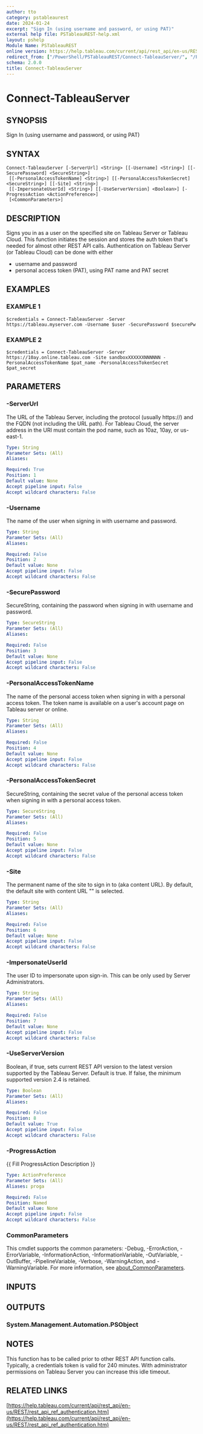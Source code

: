 ```yaml
---
author: tto
category: pstableaurest
date: 2024-01-24
excerpt: "Sign In (using username and password, or using PAT)"
external help file: PSTableauREST-help.xml
layout: pshelp
Module Name: PSTableauREST
online version: https://help.tableau.com/current/api/rest_api/en-us/REST/rest_api_ref_authentication.htm
redirect_from: ["/PowerShell/PSTableauREST/Connect-TableauServer/", "/PowerShell/PSTableauREST/connect-tableauserver/", "/PowerShell/connect-tableauserver/"]
schema: 2.0.0
title: Connect-TableauServer
---
```


# Connect-TableauServer

## SYNOPSIS
Sign In (using username and password, or using PAT)

## SYNTAX

```
Connect-TableauServer [-ServerUrl] <String> [[-Username] <String>] [[-SecurePassword] <SecureString>]
 [[-PersonalAccessTokenName] <String>] [[-PersonalAccessTokenSecret] <SecureString>] [[-Site] <String>]
 [[-ImpersonateUserId] <String>] [[-UseServerVersion] <Boolean>] [-ProgressAction <ActionPreference>]
 [<CommonParameters>]
```

## DESCRIPTION
Signs you in as a user on the specified site on Tableau Server or Tableau Cloud.
This function initiates the session and stores the auth token that's needed for almost other REST API calls.
Authentication on Tableau Server (or Tableau Cloud) can be done with either
- username and password
- personal access token (PAT), using PAT name and PAT secret

## EXAMPLES

### EXAMPLE 1
```
$credentials = Connect-TableauServer -Server https://tableau.myserver.com -Username $user -SecurePassword $securePw
```

### EXAMPLE 2
```
$credentials = Connect-TableauServer -Server https://10ay.online.tableau.com -Site sandboxXXXXXXNNNNNN -PersonalAccessTokenName $pat_name -PersonalAccessTokenSecret $pat_secret
```

## PARAMETERS

### -ServerUrl
The URL of the Tableau Server, including the protocol (usually https://) and the FQDN (not including the URL path).
For Tableau Cloud, the server address in the URI must contain the pod name, such as 10az, 10ay, or us-east-1.

```yaml
Type: String
Parameter Sets: (All)
Aliases:

Required: True
Position: 1
Default value: None
Accept pipeline input: False
Accept wildcard characters: False
```

### -Username
The name of the user when signing in with username and password.

```yaml
Type: String
Parameter Sets: (All)
Aliases:

Required: False
Position: 2
Default value: None
Accept pipeline input: False
Accept wildcard characters: False
```

### -SecurePassword
SecureString, containing the password when signing in with username and password.

```yaml
Type: SecureString
Parameter Sets: (All)
Aliases:

Required: False
Position: 3
Default value: None
Accept pipeline input: False
Accept wildcard characters: False
```

### -PersonalAccessTokenName
The name of the personal access token when signing in with a personal access token.
The token name is available on a user's account page on Tableau server or online.

```yaml
Type: String
Parameter Sets: (All)
Aliases:

Required: False
Position: 4
Default value: None
Accept pipeline input: False
Accept wildcard characters: False
```

### -PersonalAccessTokenSecret
SecureString, containing the secret value of the personal access token when signing in with a personal access token.

```yaml
Type: SecureString
Parameter Sets: (All)
Aliases:

Required: False
Position: 5
Default value: None
Accept pipeline input: False
Accept wildcard characters: False
```

### -Site
The permanent name of the site to sign in to (aka content URL).
By default, the default site with content URL "" is selected.

```yaml
Type: String
Parameter Sets: (All)
Aliases:

Required: False
Position: 6
Default value: None
Accept pipeline input: False
Accept wildcard characters: False
```

### -ImpersonateUserId
The user ID to impersonate upon sign-in.
This can be only used by Server Administrators.

```yaml
Type: String
Parameter Sets: (All)
Aliases:

Required: False
Position: 7
Default value: None
Accept pipeline input: False
Accept wildcard characters: False
```

### -UseServerVersion
Boolean, if true, sets current REST API version to the latest version supported by the Tableau Server.
Default is true.
If false, the minimum supported version 2.4 is retained.

```yaml
Type: Boolean
Parameter Sets: (All)
Aliases:

Required: False
Position: 8
Default value: True
Accept pipeline input: False
Accept wildcard characters: False
```

### -ProgressAction
{{ Fill ProgressAction Description }}

```yaml
Type: ActionPreference
Parameter Sets: (All)
Aliases: proga

Required: False
Position: Named
Default value: None
Accept pipeline input: False
Accept wildcard characters: False
```

### CommonParameters
This cmdlet supports the common parameters: -Debug, -ErrorAction, -ErrorVariable, -InformationAction, -InformationVariable, -OutVariable, -OutBuffer, -PipelineVariable, -Verbose, -WarningAction, and -WarningVariable. For more information, see [about_CommonParameters](http://go.microsoft.com/fwlink/?LinkID=113216).

## INPUTS

## OUTPUTS

### System.Management.Automation.PSObject
## NOTES
This function has to be called prior to other REST API function calls.
Typically, a credentials token is valid for 240 minutes.
With administrator permissions on Tableau Server you can increase this idle timeout.

## RELATED LINKS

[https://help.tableau.com/current/api/rest_api/en-us/REST/rest_api_ref_authentication.htm](https://help.tableau.com/current/api/rest_api/en-us/REST/rest_api_ref_authentication.htm)

